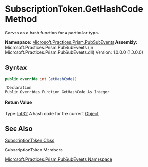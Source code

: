 # SubscriptionToken.GetHashCode Method

Serves as a hash function for a particular type.

 **Namespace:** [Microsoft.Practices.Prism.PubSubEvents](https://msdn.microsoft.com/en-us/library/microsoft.practices.prism.pubsubevents(v=pandp.50))
 **Assembly:** Microsoft.Practices.Prism.PubSubEvents (in Microsoft.Practices.Prism.PubSubEvents.dll) Version: 1.0.0.0 (1.0.0.0)

## Syntax
```C#
public override int GetHashCode()
```

```VB
'Declaration
Public Overrides Function GetHashCode As Integer
```

#### Return Value

Type: [Int32](http://msdn2.microsoft.com/en-us/library/td2s409d)
A hash code for the current [Object](http://msdn2.microsoft.com/en-us/library/e5kfa45b).

## See Also
[SubscriptionToken Class](https://msdn.microsoft.com/en-us/library/microsoft.practices.prism.pubsubevents.subscriptiontoken(v=pandp.50))

SubscriptionToken Members

[Microsoft.Practices.Prism.PubSubEvents Namespace](https://msdn.microsoft.com/en-us/library/microsoft.practices.prism.pubsubevents(v=pandp.50))
